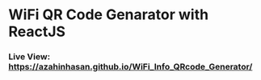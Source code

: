 
# WiFi QR Code Genarator with ReactJS


### Live View: https://azahinhasan.github.io/WiFi_Info_QRcode_Generator/
